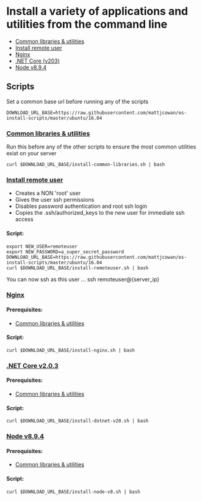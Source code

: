 # Install a variety of applications and utilities from the command line

- [Common libraries & utilities](#common-libraries--utilities)
- [Install remote user](#install-remote-user)
- [Nginx](#nginx)
- [.NET Core (v203)](#net-core-v203)
- [Node v8.9.4](#node-v894)

## Scripts

Set a common base url before running any of the scripts

```shell
DOWNLOAD_URL_BASE=https://raw.githubusercontent.com/mattjcowan/os-install-scripts/master/ubuntu/16.04
```
### [Common libraries & utilities](https://github.com/mattjcowan/os-install-scripts/blob/master/ubuntu/16.04/install-common-libraries.sh)

Run this before any of the other scripts to ensure the most common utilities exist on your server

```shell
curl $DOWNLOAD_URL_BASE/install-common-libraries.sh | bash
```

### [Install remote user](https://github.com/mattjcowan/os-install-scripts/blob/master/ubuntu/16.04/install-remoteuser.sh)

- Creates a NON 'root' user 
- Gives the user ssh permissions
- Disables password authentication and root ssh login
- Copies the .ssh/authorized_keys to the new user for immediate ssh access

#### Script:

```shell
export NEW_USER=remoteuser
export NEW_PASSWORD=a_super_secret_password
DOWNLOAD_URL_BASE=https://raw.githubusercontent.com/mattjcowan/os-install-scripts/master/ubuntu/16.04
curl $DOWNLOAD_URL_BASE/install-remoteuser.sh | bash
```

You can now ssh as this user ... ssh remoteuser@{server_ip}

### [Nginx](https://github.com/mattjcowan/os-install-scripts/blob/master/ubuntu/16.04/install-nginx.sh)

#### Prerequisites:

- [Common libraries & utilities](#common-libraries--utilities)

#### Script:

```shell
curl $DOWNLOAD_URL_BASE/install-nginx.sh | bash
```

### [.NET Core v2.0.3](https://github.com/mattjcowan/os-install-scripts/blob/master/ubuntu/16.04/install-dotnet-v20.sh)

#### Prerequisites:

- [Common libraries & utilities](#common-libraries--utilities)

#### Script:

```shell
curl $DOWNLOAD_URL_BASE/install-dotnet-v20.sh | bash
```

### [Node v8.9.4](https://github.com/mattjcowan/os-install-scripts/blob/master/ubuntu/16.04/install-node-v8.sh)

#### Prerequisites:

- [Common libraries & utilities](#common-libraries--utilities)

#### Script:

```shell
curl $DOWNLOAD_URL_BASE/install-node-v8.sh | bash
```
